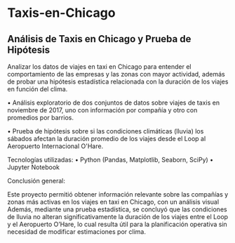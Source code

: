 # Taxis-en-Chicago

## Análisis de Taxis en Chicago y Prueba de Hipótesis

Analizar los datos de viajes en taxi en Chicago para entender el comportamiento de las empresas y las zonas con mayor actividad, además de probar una hipótesis estadística relacionada con la duración de los viajes en función del clima.


•	Análisis exploratorio de dos conjuntos de datos sobre viajes de taxis en noviembre de 2017, uno con información por compañía y otro con promedios por barrios.

•	Prueba de hipótesis sobre si las condiciones climáticas (lluvia) los sábados afectan la duración promedio de los viajes desde el Loop al Aeropuerto Internacional O'Hare.


Tecnologías utilizadas:
•	Python (Pandas, Matplotlib, Seaborn, SciPy)
•	Jupyter Notebook

Conclusión general:

Este proyecto permitió obtener información relevante sobre las compañías y zonas más activas en los viajes en taxi en Chicago, con un análisis visual  Además, mediante una prueba estadística, se concluyó que las condiciones de lluvia no alteran significativamente la duración de los viajes entre el Loop y el Aeropuerto O’Hare, lo cual resulta útil para la planificación operativa sin necesidad de modificar estimaciones por clima.
